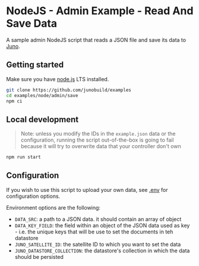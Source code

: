 # NodeJS - Admin Example - Read And Save Data

A sample admin NodeJS script that reads a JSON file and save its data to [Juno](https://juno.build).

## Getting started

Make sure you have [node.js](https://nodejs.org) LTS installed.

```bash
git clone https://github.com/junobuild/examples
cd examples/node/admin/save
npm ci
```

## Local development

> Note: unless you modify the IDs in the `example.json` data or the configuration, running the script out-of-the-box is going to fail because it will try to overwrite data that your controller don't own

```bash
npm run start
```

## Configuration

If you wish to use this script to upload your own data, see [.env](.env) for configuration options.

Environment options are the following:

- `DATA_SRC`: a path to a JSON data. it should contain an array of object
- `DATA_KEY_FIELD`: the field within an object of the JSON data used as key - i.e. the unique keys that will be use to set the documents in teh datastore
- `JUNO_SATELLITE_ID`: the satellite ID to which you want to set the data
- `JUNO_DATASTORE_COLLECTION`: the datastore's collection in which the data should be persisted

